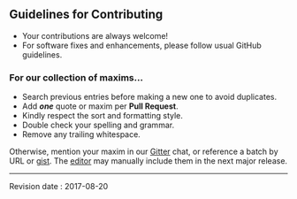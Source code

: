 ## Guidelines for Contributing

* Your contributions are always welcome!
* For software fixes and enhancements, please follow usual GitHub guidelines.


### For our collection of maxims...

* Search previous entries before making a new one to avoid duplicates.
* Add ***one*** quote or maxim per **Pull Request**.
* Kindly respect the sort and formatting style.
* Double check your spelling and grammar.
* Remove any trailing whitespace.

Otherwise, mention your maxim in our [Gitter] chat,
or reference a batch by URL or [gist].
The [editor] may manually include them in the next major release.


---

Revision date : 2017-08-20

[chess]:        https://git.io/chess "Shortcut to rsvp/chess"
[editor]:       https://rsvp.github.com "Adriano rsvp.github.com"
[gist]:         https://gist.github.com "GitHub gist"
[Gitter]:       https://gitter.im/rsvp/chess "Gitter rsvp/chess"
[pulls]:        https://github.com/rsvp/chess/pulls "Pulls for rsvp/chess"
[pull request]: https://help.github.com/articles/using-pull-requests/ "Pull request"
[wiki]:         https://github.com/rsvp/chess/wiki  "Wiki for rsvp/chess"

